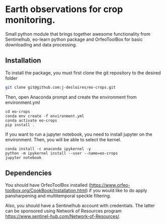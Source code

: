 # Earth observations for crop monitoring. 


Small python module that brings together awesome functionality from Sentinelhub, eo-learn python package and OrfeoToolBox for basic downloading and data processing.

## Installation

To install the package, you must first clone the git repository to the desired folder

```bash
git clone git@github.com:j-desloires/eo-crops.git
```

Then, open Anaconda prompt and create the environment from environment.yml

```
cd eo-crops
conda env create -f environment.yml
conda activate eo-crops
pip install .
```


If you want to run a jupyter notebook, you need to install jupyter on the environment. Then, you will be able to select the kernel.

```
conda install -c anaconda ipykernel -y
python -m ipykernel install --user --name=eo-crops
jupyter notebook
```

## Dependencies

You should have OrfeoToolBox installed (https://www.orfeo-toolbox.org/CookBook/Installation.html) if you would like to do apply pansharpening and multitemporal speckle filtering. 

Also, you should have a Sentinelhub account with credentials. The latter can be sponsored using Network of Resources program https://www.sentinel-hub.com/Network-of-Resources/.
